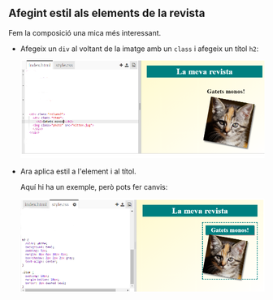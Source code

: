 ## Afegint estil als elements de la revista

Fem la composició una mica més interessant.

+ Afegeix un `div` al voltant de la imatge amb un `class` i afegeix un títol `h2`:
    
    ![captura de pantalla](images/magazine-item.png)

+ Ara aplica estil a l'element i al títol.
    
    Aquí hi ha un exemple, però pots fer canvis:
    
    ![captura de pantalla](images/magazine-item-style.png)
